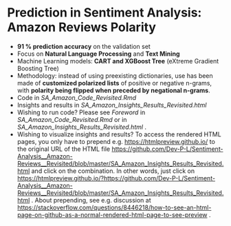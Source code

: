 # Prediction in Sentiment Analysis: Amazon Reviews Polarity
* **91 % prediction accuracy** on the validation set
* Focus on **Natural Language Processing** and **Text Mining**
* Machine Learning models: **CART and XGBoost Tree** (eXtreme Gradient Boosting Tree)
* Methodology: instead of using preexisting dictionaries, use has been made of **customized polarized lists** of positive or negative n-grams, with **polarity being flipped when preceded by negational n-grams**.
* Code in *SA_Amazon_Code_Revisited.Rmd* 
* Insights and results in *SA_Amazon_Insights_Results_Revisited.html*
* Wishing to run code? Please see *Foreword* in *SA_Amazon_Code_Revisited.Rmd*  or in *SA_Amazon_Insights_Results_Revisited.html* .
* Wishing to visualize insights and results? To access the rendered HTML pages, you only have to prepend e.g. https://htmlpreview.github.io/ to the original URL of the HTML file https://github.com/Dev-P-L/Sentiment-Analysis__Amazon-Reviews__Revisited/blob/master/SA_Amazon_Insights_Results_Revisited.html and click on the combination. In other words, just click on https://htmlpreview.github.io/?https://github.com/Dev-P-L/Sentiment-Analysis__Amazon-Reviews__Revisited/blob/master/SA_Amazon_Insights_Results_Revisited.html .
About prepending, see e.g. discussion at https://stackoverflow.com/questions/8446218/how-to-see-an-html-page-on-github-as-a-normal-rendered-html-page-to-see-preview .

